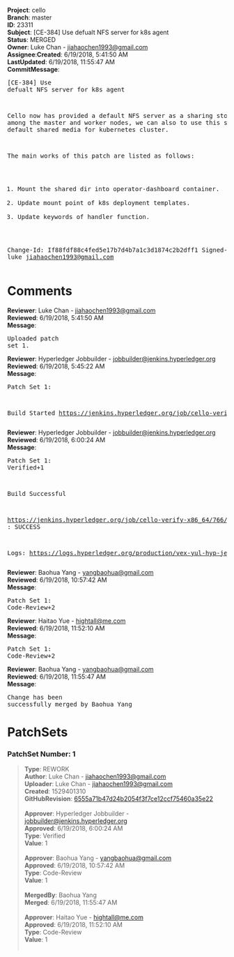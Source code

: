 <strong>Project</strong>: cello</br><strong>Branch</strong>: master<br><strong>ID</strong>: 23311<br><strong>Subject</strong>: [CE-384] Use defualt NFS server for k8s agent<br><strong>Status</strong>: MERGED<br><strong>Owner</strong>: Luke Chan - jiahaochen1993@gmail.com<br><strong>Assignee</strong>:<strong>Created</strong>: 6/19/2018, 5:41:50 AM<br><strong>LastUpdated</strong>: 6/19/2018, 11:55:47 AM<br><strong>CommitMessage</strong>:<br><pre>[CE-384] Use defualt NFS server for k8s agent

Cello now has provided a default NFS server as a
sharing storage among the master and worker nodes,
we can also to use this server as a default shared
media for kubernetes cluster.

The main works of this patch are listed as follows:
1. Mount the shared dir into operator-dashboard
container.
2. Update mount point of k8s deployment templates.
3. Update keywords of handler function.

Change-Id: If88fdf88c4fed5e17b7d4b7a1c3d1874c2b2dff1
Signed-off-by: luke <jiahaochen1993@gmail.com>
</pre><h1>Comments</h1><strong>Reviewer</strong>: Luke Chan - jiahaochen1993@gmail.com<br><strong>Reviewed</strong>: 6/19/2018, 5:41:50 AM<br><strong>Message</strong>: <pre>Uploaded patch set 1.</pre><strong>Reviewer</strong>: Hyperledger Jobbuilder - jobbuilder@jenkins.hyperledger.org<br><strong>Reviewed</strong>: 6/19/2018, 5:45:22 AM<br><strong>Message</strong>: <pre>Patch Set 1:

Build Started https://jenkins.hyperledger.org/job/cello-verify-x86_64/766/</pre><strong>Reviewer</strong>: Hyperledger Jobbuilder - jobbuilder@jenkins.hyperledger.org<br><strong>Reviewed</strong>: 6/19/2018, 6:00:24 AM<br><strong>Message</strong>: <pre>Patch Set 1: Verified+1

Build Successful 

https://jenkins.hyperledger.org/job/cello-verify-x86_64/766/ : SUCCESS

Logs: https://logs.hyperledger.org/production/vex-yul-hyp-jenkins-3/cello-verify-x86_64/766</pre><strong>Reviewer</strong>: Baohua Yang - yangbaohua@gmail.com<br><strong>Reviewed</strong>: 6/19/2018, 10:57:42 AM<br><strong>Message</strong>: <pre>Patch Set 1: Code-Review+2</pre><strong>Reviewer</strong>: Haitao Yue - hightall@me.com<br><strong>Reviewed</strong>: 6/19/2018, 11:52:10 AM<br><strong>Message</strong>: <pre>Patch Set 1: Code-Review+2</pre><strong>Reviewer</strong>: Baohua Yang - yangbaohua@gmail.com<br><strong>Reviewed</strong>: 6/19/2018, 11:55:47 AM<br><strong>Message</strong>: <pre>Change has been successfully merged by Baohua Yang</pre><h1>PatchSets</h1><h3>PatchSet Number: 1</h3><blockquote><strong>Type</strong>: REWORK<br><strong>Author</strong>: Luke Chan - jiahaochen1993@gmail.com<br><strong>Uploader</strong>: Luke Chan - jiahaochen1993@gmail.com<br><strong>Created</strong>: 1529401310<br><strong>GitHubRevision</strong>: [6555a71b47d24b2054f3f7ce12ccf75460a35e22](https://github.com/hyperledger/cello/commit/6555a71b47d24b2054f3f7ce12ccf75460a35e22)<br><br><strong>Approver</strong>: Hyperledger Jobbuilder - jobbuilder@jenkins.hyperledger.org<br><strong>Approved</strong>: 6/19/2018, 6:00:24 AM<br><strong>Type</strong>: Verified<br><strong>Value</strong>: 1<br><br><strong>Approver</strong>: Baohua Yang - yangbaohua@gmail.com<br><strong>Approved</strong>: 6/19/2018, 10:57:42 AM<br><strong>Type</strong>: Code-Review<br><strong>Value</strong>: 1<br><br><strong>MergedBy</strong>: Baohua Yang<br><strong>Merged</strong>: 6/19/2018, 11:55:47 AM<br><br><strong>Approver</strong>: Haitao Yue - hightall@me.com<br><strong>Approved</strong>: 6/19/2018, 11:52:10 AM<br><strong>Type</strong>: Code-Review<br><strong>Value</strong>: 1<br><br></blockquote>